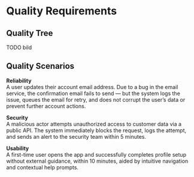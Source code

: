 Quality Requirements
====================

Quality Tree
------------

TODO bild

Quality Scenarios
-----------------

**Reliability**   
A user updates their account email address. Due to a bug in the email service, the confirmation email fails to send — but the system logs the issue, queues the email for retry, and does not corrupt the user’s data or prevent further account actions.

**Security**   
A malicious actor attempts unauthorized access to customer data via a public API. The system immediately blocks the request, logs the attempt, and sends an alert to the security team within 5 minutes.

**Usability**   
A first-time user opens the app and successfully completes profile setup without external guidance, within 10 minutes, aided by intuitive navigation and contextual help prompts.
